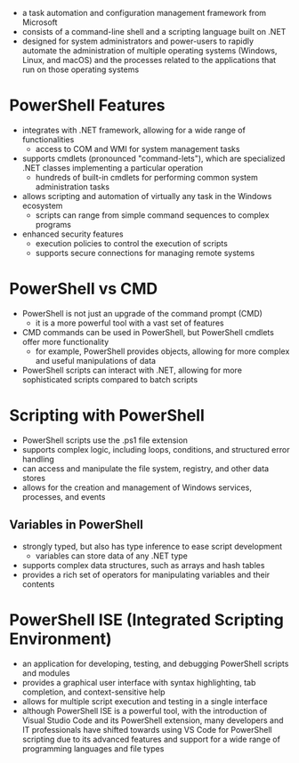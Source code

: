 - a task automation and configuration management framework from Microsoft
- consists of a command-line shell and a scripting language built on .NET
- designed for system administrators and power-users to rapidly automate the administration of multiple operating systems (Windows, Linux, and macOS) and the processes related to the applications that run on those operating systems

# PowerShell Features
- integrates with .NET framework, allowing for a wide range of functionalities
	- access to COM and WMI for system management tasks
- supports cmdlets (pronounced "command-lets"), which are specialized .NET classes implementing a particular operation
	- hundreds of built-in cmdlets for performing common system administration tasks
- allows scripting and automation of virtually any task in the Windows ecosystem
	- scripts can range from simple command sequences to complex programs
- enhanced security features
	- execution policies to control the execution of scripts
	- supports secure connections for managing remote systems

# PowerShell vs CMD
- PowerShell is not just an upgrade of the command prompt (CMD)
	- it is a more powerful tool with a vast set of features
- CMD commands can be used in PowerShell, but PowerShell cmdlets offer more functionality
	- for example, PowerShell provides objects, allowing for more complex and useful manipulations of data
- PowerShell scripts can interact with .NET, allowing for more sophisticated scripts compared to batch scripts

# Scripting with PowerShell
- PowerShell scripts use the .ps1 file extension
- supports complex logic, including loops, conditions, and structured error handling
- can access and manipulate the file system, registry, and other data stores
- allows for the creation and management of Windows services, processes, and events

## Variables in PowerShell
- strongly typed, but also has type inference to ease script development
	- variables can store data of any .NET type
- supports complex data structures, such as arrays and hash tables
- provides a rich set of operators for manipulating variables and their contents

# PowerShell ISE (Integrated Scripting Environment)
- an application for developing, testing, and debugging PowerShell scripts and modules
- provides a graphical user interface with syntax highlighting, tab completion, and context-sensitive help
- allows for multiple script execution and testing in a single interface
- although PowerShell ISE is a powerful tool, with the introduction of Visual Studio Code and its PowerShell extension, many developers and IT professionals have shifted towards using VS Code for PowerShell scripting due to its advanced features and support for a wide range of programming languages and file types